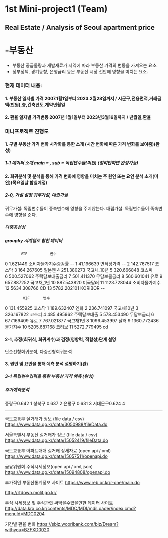 # 1st Mini-project1 (Team) 
   ## Real Estate / Analysis of Seoul apartment price

   # -부동산
- 부동산 공급물량과 개발재료가 지역에 따라 부동산 가격의 변동을 가져오는 요소.
- 정부정책, 경기동향, 은행금리 등은 부동산 시장 전반에 영향을 미치는 요소.

### 현재 데이터 내용:
#### 1. 부동산 일자별 가격 2007.1월1일부터 2023.2월28일까지 / 시군구,전용면적,거래금액(만원),층,건축년도,계약년월일
#### 2. 환율 일자별 가격변동 2007년 1월1일부터 2023년3월16일까지 / 년월일,환율



### 미니프로젝트 진행도
#### 1. 구별 부동산 가격 변화 시각화를 통한 소개 (시간 변화에 따른 가격 변화를 보여줌)(완성)
##### 1-1 데이터 소개 main = , sub = 독립변수들(미완) (정리만하면 완성가능)


#### 2. 회귀분석 및 분석을 통해 가격 변화에 영향을 미치는 주 원인 또는 요인 분석 소개(미완)(목요일날 합칠예정)
##### 2-0, 가설 설정 귀무가설, 대립가설
귀무가설: 독립변수들이 종속변수에 영향을 주지않는다.
대립가설: 독립변수들이 족속변수에 영향을 준다.


##### 다중공선성
##### groupby 시계열로 합친 데이터
           VIF          변수
0      1.621449  소비자물가지수증감률 --
1     41.196639       면적당가격 --
2    142.767517         코스닥 
3    164.267605         일본엔 
4    251.380273     국고채_10년 
5    320.666848          코스피   
6    500.527062    주택담보대출금리
7    501.411370      무담보콜금리
8    560.601041          유로
9    657.887252      국고채_1년
10   887.543820        미국달러
11  1123.728044     소비자물가지수
12  5634.308766          CD
13  5782.202101     KORIBOR --


            VIF      변수
0    131.455925     코스닥
1    189.632407      엔화 
2    236.741097  국고채10년
3    326.167822     코스피
4    485.495962  주택담보대출
5    578.453490   무담보금리
6    677.169409      유로
7    767.021877   국고채1년
8   1096.453997      달러
9   1360.772436    물가지수
10  5205.687168     코리보
11  5272.779495      cd
 
#### 2-1, 추정(회귀식, 회귀계수)과 검정(영향력, 적합성)단계 설명
단순선형회귀분석, 다중선형회귀분석


#### 3. 원인 및 요인을 통해 예측 분석 설명하기(완)
##### 3-1 독립변수입력을 통한 부동산 가격 예측 (완성)

##### 추가예측분석

중랑구0.642      1
성북구 0.637     2
은평구 0.631     3
서대문구0.624    4



-----------------------------------------------------------------------------------------

국토교통부 실거래가 정보 (file data / csv)
https://www.data.go.kr/data/3050988/fileData.do

서울특별시 부동산 실거래가 정보 (file data / csv)
https://www.data.go.kr/data/15052419/fileData.do

국토교통부 아파트매매 실거래 상세자료 (open api / xml)
https://www.data.go.kr/data/15057511/openapi.do

금융위원회 주식시세정보(open api / xml,json)
https://www.data.go.kr/data/15094808/openapi.do

추가적인 부동산통계정보 사이트
https://www.reb.or.kr/r-one/main.do

http://rtdown.molit.go.kr/

주식 시세정보 및 주식관련 써먹을수있을만한 데이터 사이트
http://data.krx.co.kr/contents/MDC/MDI/mdiLoader/index.cmd?menuId=MDC0204

기간별 환율 변화 
https://sbiz.wooribank.com/biz/Dream?withyou=BZFXD0020

